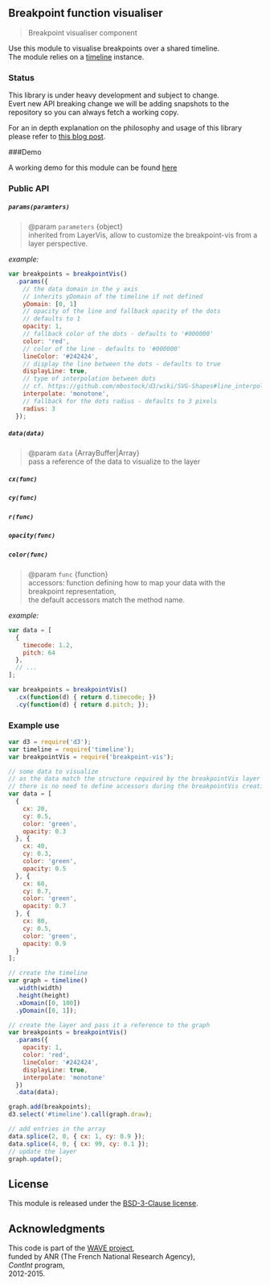 ## Breakpoint function visualiser

> Breakpoint visualiser component

Use this module to visualise breakpoints over a shared timeline.  
The module relies on a [timeline](https://github.com/Ircam-RnD/timeLine) instance.

### Status

This library is under heavy development and subject to change.  
Evert new API breaking change we will be adding snapshots to the repository so you can always fetch a working copy.

For an in depth  explanation on the philosophy and usage of this library please refer to [this blog post](http://wave.ircam.fr/publications/visual-tools/).

###Demo

A working demo for this module can be found [here](https://ircam-rnd.github.io/breakpoint-vis)

### Public API

##### `params(paramters)`

> @param `parameters` {object}  
> inherited from LayerVis, allow to customize the breakpoint-vis from a layer perspective.  

_example:_

```javascript
var breakpoints = breakpointVis()
  .params({
    // the data domain in the y axis
    // inherits yDomain of the timeline if not defined
    yDomain: [0, 1]
    // opacity of the line and fallback opacity of the dots
    // defaults to 1
    opacity: 1, 
    // fallback color of the dots - defaults to '#000000'
    color: 'red',
    // color of the line - defaults to '#000000'
    lineColor: '#242424',
    // display the line between the dots - defaults to true
    displayLine: true,
    // type of interpolation between dots
    // cf. https://github.com/mbostock/d3/wiki/SVG-Shapes#line_interpolate
    interpolate: 'monotone',
    // fallback for the dots radius - defaults to 3 pixels
    radius: 3
  });
```

##### `data(data)`

> @param `data` {ArrayBuffer|Array}  
> pass a reference of the data to visualize to the layer

##### `cx(func)`
##### `cy(func)`
##### `r(func)`
##### `opacity(func)`
##### `color(func)`

> @param `func` {function}  
> accessors: function defining how to map your data with the breakpoint representation,   
> the default accessors match the method name.

_example:_ 

```javascript
var data = [
  {
    timecode: 1.2,
    pitch: 64
  },
  // ...
];

var breakpoints = breakpointVis()
  .cx(function(d) { return d.timecode; })
  .cy(function(d) { return d.pitch; });
```

### Example use

```javascript
var d3 = require('d3');
var timeline = require('timeline');
var breakpointVis = require('breakpoint-vis');

// some data to visualize
// as the data match the structure required by the breakpointVis layer
// there is no need to define accessors during the breakpointVis creation
var data = [
  {
    cx: 20,
    cy: 0.5,
    color: 'green',
    opacity: 0.3
  }, {
    cx: 40,
    cy: 0.3,
    color: 'green',
    opacity: 0.5
  }, {
    cx: 60,
    cy: 0.7,
    color: 'green',
    opacity: 0.7
  }, {
    cx: 80,
    cy: 0.5,
    color: 'green',
    opacity: 0.9
  }
];

// create the timeline
var graph = timeline()
  .width(width)
  .height(height)
  .xDomain([0, 100])
  .yDomain([0, 1]);

// create the layer and pass it a reference to the graph
var breakpoints = breakpointVis()
  .params({
    opacity: 1,
    color: 'red',
    lineColor: '#242424',
    displayLine: true,
    interpolate: 'monotone'
  })
  .data(data);

graph.add(breakpoints);
d3.select('#timeline').call(graph.draw);

// add entries in the array
data.splice(2, 0, { cx: 1, cy: 0.9 });
data.splice(4, 0, { cx: 99, cy: 0.1 });
// update the layer
graph.update();
```

## License
This module is released under the [BSD-3-Clause license](http://opensource.org/licenses/BSD-3-Clause).
## Acknowledgments
This code is part of the [WAVE project](http://wave.ircam.fr),  
funded by ANR (The French National Research Agency),  
_ContInt_ program,  
2012-2015.